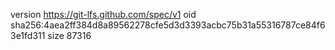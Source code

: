 version https://git-lfs.github.com/spec/v1
oid sha256:4aea2ff384d8a89562278cfe5d3d3393acbc75b31a55316787ce84f63e1fd311
size 87316
